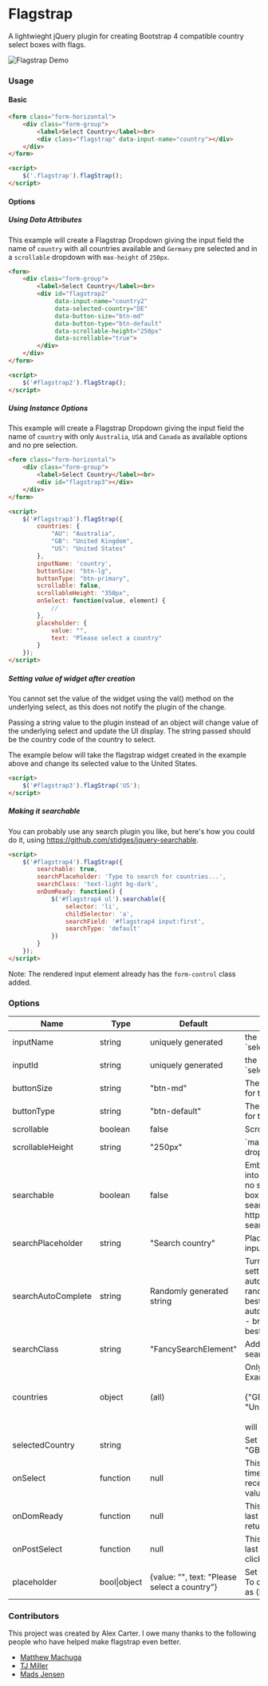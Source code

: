 # Flagstrap

A lightwieght jQuery plugin for creating Bootstrap 4 compatible country select boxes with flags.

![Flagstrap Demo](http://blazeworx.com/flagstrap.gif)

### Usage

#### Basic

```html
<form class="form-horizontal">
	<div class="form-group">
        <label>Select Country</label><br>
        <div class="flagstrap" data-input-name="country"></div>
    </div>
</form>
```

```html
<script>
    $('.flagstrap').flagStrap();
</script>
```

#### Options

##### Using Data Attributes
This example will create a Flagstrap Dropdown giving the input field the name of `country` with all countries available and `Germany` pre selected and in a `scrollable` dropdown with `max-height` of `250px`.

```html
<form>
    <div class="form-group">
        <label>Select Country</label><br>
        <div id="flagstrap2"
             data-input-name="country2"
             data-selected-country="DE"
             data-button-size="btn-md"
             data-button-type="btn-default"
             data-scrollable-height="250px"
             data-scrollable="true">
        </div>
    </div>
</form>
```

```html
<script>
    $('#flagstrap2').flagStrap();
</script>
```

##### Using Instance Options
This example will create a Flagstrap Dropdown giving the input field the name of `country` with only `Australia`, `USA` and `Canada` as available options and no pre selection.

```html
<form class="form-horizontal">
    <div class="form-group">
        <label>Select Country</label><br>
        <div id="flagstrap3"></div>
    </div>
</form>
```

```html
<script>
    $('#flagstrap3').flagStrap({
        countries: {
            "AU": "Australia",
            "GB": "United Kingdom",
            "US": "United States"
        },
        inputName: 'country',
        buttonSize: "btn-lg",
        buttonType: "btn-primary",
        scrollable: false,
        scrollableHeight: "350px",
        onSelect: function(value, element) {
            //
        },
        placeholder: {
            value: "",
            text: "Please select a country"
        }
    });
</script>
```

##### Setting value of widget after creation
You cannot set the value of the widget using the val() method on the underlying select, as this does not notify the plugin of the change.

Passing a string value to the plugin instead of an object will change value of the underlying select and update the UI display. The string passed should be the country code of the country to select.

The example below will take the flagstrap widget created in the example above and change its selected value to the United States.

```html
<script>
    $('#flagstrap3').flagStrap('US');
</script>
```

##### Making it searchable

You can probably use any search plugin you like, but here's how you could do it, using https://github.com/stidges/jquery-searchable.

```html
<script>
    $('#flagstrap4').flagStrap({
        searchable: true,
        searchPlaceholder: 'Type to search for countries...',
        searchClass: 'text-light bg-dark',
        onDomReady: function() {
            $('#flagstrap4 ul').searchable({
                selector: 'li',
                childSelector: 'a',
                searchField: '#flagstrap4 input:first',
                searchType: 'default'
            })
        }
    });
</script>
```
Note: The rendered input element already has the ```form-control``` class added.


### Options
<table class="table table-bordered table-striped">
    <thead>
    <tr>
        <th style="width: 100px;">Name</th>
        <th style="width: 100px;">Type</th>
        <th style="width: 100px;">Default</th>
        <th>Description</th>
    </tr>
    </thead>
    <tbody>
    <tr>
        <td>inputName</td>
        <td>string</td>
        <td>uniquely generated</td>
        <td>the `name` attribute for the actual `select` input</td>
    </tr>
    <tr>
        <td>inputId</td>
        <td>string</td>
        <td>uniquely generated</td>
        <td>the `id` attribute for the actual `select` input</td>
    </tr>
    <tr>
        <td>buttonSize</td>
        <td>string</td>
        <td>"btn-md"</td>
        <td>The bootstrap button size `class` for this drop down</td>
    </tr>
    <tr>
        <td>buttonType</td>
        <td>string</td>
        <td>"btn-default"</td>
        <td>The bootstrap button type `class` for this drop down</td>
    </tr>
    <tr>
        <td>scrollable</td>
        <td>boolean</td>
        <td>false</td>
        <td>Scrollable or full height drop down</td>
    </tr>
    <tr>
        <td>scrollableHeight</td>
        <td>string</td>
        <td>"250px"</td>
        <td>`max-height` for the scrollable drop down</td>
    </tr>
    <tr>
        <td>searchable</td>
        <td>boolean</td>
        <td>false</td>
        <td>Embed an search input element into the button. This element has no search functionality out of the box - you'd have to use an actual search plugin like https://github.com/stidges/jquery-searchable</td>
    </tr>
    <tr>
        <td>searchPlaceholder</td>
        <td>string</td>
        <td>"Search country"</td>
        <td>Placeholder text in the search input element.</td>
    </tr>
    <tr>
        <td>searchAutoComplete</td>
        <td>string</td>
        <td>Randomly generated string</td>
        <td>Turns OFF autocomplete by setting the search input element autocomplete property to some random string. This is currently the best option for actually disabling autocomplete on an input element - browser support is sketchy at best.</td>
    </tr>
    <tr>
        <td>searchClass</td>
        <td>string</td>
        <td>"FancySearchElement"</td>
        <td>Add one or more classes to the search input element.</td>
    </tr>
    <tr>
        <td>countries</td>
        <td>object</td>
        <td>(all)</td>
        <td>Only show specific countries<br>Example:<br><br>{"GB": "United Kingdom", "US": "United States"}<br><br>will only show the USA and UK.</td>
    </tr>
    <tr>
        <td>selectedCountry</td>
        <td>string</td>
        <td></td>
        <td>Set (single) selected country. "GB" or "US" ...</td>
    </tr>
    <tr>
        <td>onSelect</td>
        <td>function</td>
        <td>null</td>
        <td>This callback gets called each time the select is changed. It receives two parameters, the new value, and the select element.</td>
    </tr>
    <tr>
        <td>onDomReady</td>
        <td>function</td>
        <td>null</td>
        <td>This callback gets called as the last thing, before the plugin returns.</td>
    </tr>
    <tr>
        <td>onPostSelect</td>
        <td>function</td>
        <td>null</td>
        <td>This callback gets called as the last thing, after an item in the list is clicked.</td>
    </tr>
    <tr>
        <td>placeholder</td>
        <td>bool|object</td>
        <td>{value: "", text: "Please select a country"}</td>
        <td>Set the placeholder value and text. To disable the placeholder define as (boolean) false.</td>
    </tr>
    </tbody>
</table>

### Contributors

This project was created by Alex Carter. I owe many thanks to the following people who have helped make flagstrap even better.

* [Matthew Machuga](https://github.com/machuga)
* [TJ Miller](https://github.com/sixlive)
* [Mads Jensen](https://github.com/sjoller)

